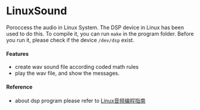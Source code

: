 LinuxSound
==========

Poroccess the audio in Linux System. The DSP device in Linux has been used to do this.
To compile it, you can run ```make``` in the program folder.
Before you run it, please check if the device `/dev/dsp` exist.

#### Features

* create wav sound file according coded math rules
* play the wav file, and show the messages.

#### Reference

* about dsp program please refer to [Linux音频编程指南](http://www.ibm.com/developerworks/cn/linux/l-audio/)